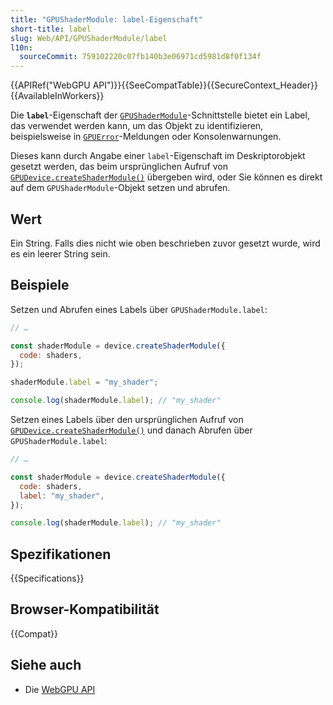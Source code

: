 ```yaml
---
title: "GPUShaderModule: label-Eigenschaft"
short-title: label
slug: Web/API/GPUShaderModule/label
l10n:
  sourceCommit: 759102220c07fb140b3e06971cd5981d8f0f134f
---
```


{{APIRef("WebGPU API")}}{{SeeCompatTable}}{{SecureContext_Header}}{{AvailableInWorkers}}

Die **`label`**-Eigenschaft der [`GPUShaderModule`](/de/docs/Web/API/GPUShaderModule)-Schnittstelle bietet ein Label, das verwendet werden kann, um das Objekt zu identifizieren, beispielsweise in [`GPUError`](/de/docs/Web/API/GPUError)-Meldungen oder Konsolenwarnungen.

Dieses kann durch Angabe einer `label`-Eigenschaft im Deskriptorobjekt gesetzt werden, das beim ursprünglichen Aufruf von [`GPUDevice.createShaderModule()`](/de/docs/Web/API/GPUDevice/createShaderModule) übergeben wird, oder Sie können es direkt auf dem `GPUShaderModule`-Objekt setzen und abrufen.

## Wert

Ein String. Falls dies nicht wie oben beschrieben zuvor gesetzt wurde, wird es ein leerer String sein.

## Beispiele

Setzen und Abrufen eines Labels über `GPUShaderModule.label`:

```js
// …

const shaderModule = device.createShaderModule({
  code: shaders,
});

shaderModule.label = "my_shader";

console.log(shaderModule.label); // "my_shader"
```

Setzen eines Labels über den ursprünglichen Aufruf von [`GPUDevice.createShaderModule()`](/de/docs/Web/API/GPUDevice/createShaderModule) und danach Abrufen über `GPUShaderModule.label`:

```js
// …

const shaderModule = device.createShaderModule({
  code: shaders,
  label: "my_shader",
});

console.log(shaderModule.label); // "my_shader"
```

## Spezifikationen

{{Specifications}}

## Browser-Kompatibilität

{{Compat}}

## Siehe auch

- Die [WebGPU API](/de/docs/Web/API/WebGPU_API)
